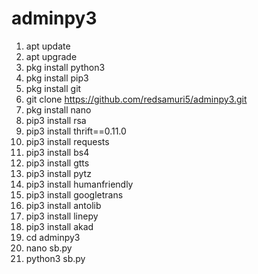 # adminpy3
1. apt update
2. apt upgrade
3. pkg install python3
4. pkg install pip3
5. pkg install git
6. git clone https://github.com/redsamuri5/adminpy3.git
7. pkg install nano
8. pip3 install rsa
9. pip3 install thrift==0.11.0
10. pip3 install requests
11. pip3 install bs4
12. pip3 install gtts
13. pip3 install pytz
14. pip3 install humanfriendly
15. pip3 install googletrans
16. pip3 install antolib
17. pip3 install linepy
18. pip3 install akad
19. cd adminpy3
20. nano sb.py
21. python3 sb.py
